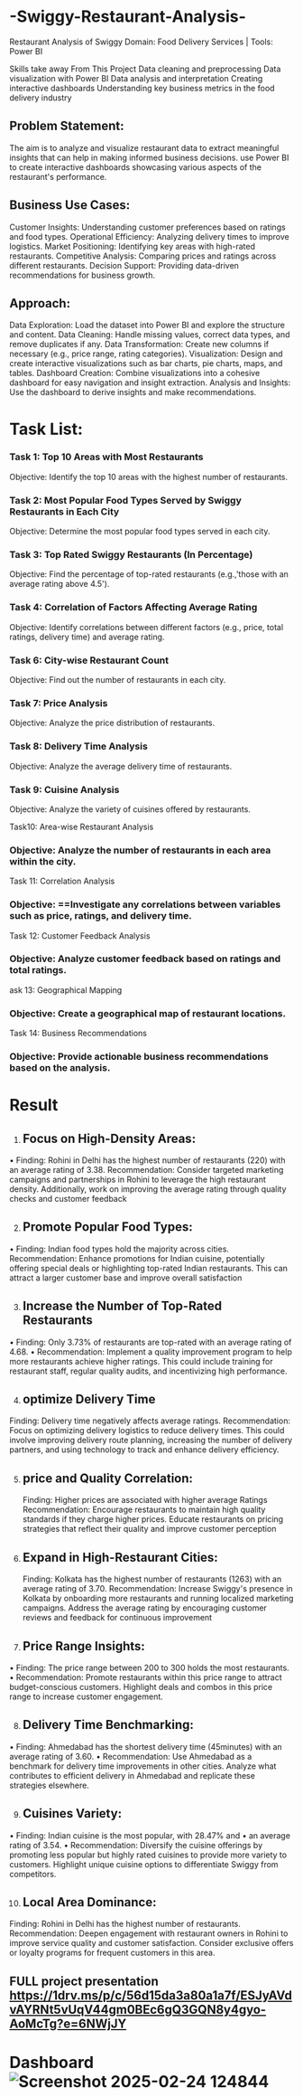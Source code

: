 # -Swiggy-Restaurant-Analysis-
Restaurant Analysis of Swiggy Domain: Food Delivery Services | Tools: Power BI  
                                                             

Skills take away From This Project
Data cleaning and preprocessing
Data visualization with Power BI
Data analysis and interpretation
Creating interactive dashboards
Understanding key business metrics in the food delivery industry

## Problem Statement:
The aim is to analyze and visualize restaurant data to extract meaningful insights that can help in making informed business decisions.
use Power BI to create interactive dashboards showcasing various aspects of the restaurant's performance.

## Business Use Cases:
Customer Insights: Understanding customer preferences based on ratings and food types.
Operational Efficiency: Analyzing delivery times to improve logistics.
Market Positioning: Identifying key areas with high-rated restaurants.
Competitive Analysis: Comparing prices and ratings across different restaurants.
Decision Support: Providing data-driven recommendations for business growth.

## Approach:
Data Exploration: Load the dataset into Power BI and explore the structure and content.
Data Cleaning: Handle missing values, correct data types, and remove duplicates if any.
Data Transformation: Create new columns if necessary (e.g., price range, rating categories).
Visualization: Design and create interactive visualizations such as bar charts, pie charts, maps, and tables.
Dashboard Creation: Combine visualizations into a cohesive dashboard for easy navigation and insight extraction.
Analysis and Insights: Use the dashboard to derive insights and make recommendations.

 # Task List:

### Task 1: Top 10 Areas with Most Restaurants

Objective: Identify the top 10 areas with the highest number of restaurants.

### Task 2: Most Popular Food Types Served by Swiggy Restaurants in Each City

Objective: Determine the most popular food types served in each city.

### Task 3: Top Rated Swiggy Restaurants (In Percentage)

Objective: Find the percentage of top-rated restaurants (e.g.,'those with an average rating above 4.5').

### Task 4: Correlation of Factors Affecting Average Rating

Objective: Identify correlations between different factors (e.g., price, total ratings, delivery time) and average rating.

### Task 6: City-wise Restaurant Count

Objective: Find out the number of restaurants in each city.

### Task 7: Price Analysis

Objective: Analyze the price distribution of restaurants.

### Task 8: Delivery Time Analysis

Objective: Analyze the average delivery time of restaurants.

### Task 9: Cuisine Analysis

Objective: Analyze the variety of cuisines offered by restaurants.

Task10: Area-wise Restaurant Analysis

### Objective: Analyze the number of restaurants in each area within the city.

Task 11: Correlation Analysis

### Objective: ==Investigate any correlations between variables such as price, ratings, and delivery time.

Task 12: Customer Feedback Analysis

### Objective: Analyze customer feedback based on ratings and total ratings.

ask 13: Geographical Mapping

### Objective: Create a geographical map of restaurant locations.

Task 14: Business Recommendations

### Objective: Provide actionable business recommendations based on the analysis.

# Result 

1. ## Focus on High-Density Areas: 
                   
• Finding: Rohini in Delhi has the highest number of restaurants  (220) with an average rating of 3.38.
 Recommendation:   Consider targeted marketing  campaigns and partnerships  in  Rohini to leverage the high restaurant density.
 Additionally, work on improving  the average rating through quality checks and customer feedback
 
2. ## Promote Popular Food Types:

• Finding: Indian food types hold the majority across cities.
Recommendation: Enhance promotions for Indian cuisine, potentially offering special deals or highlighting top-rated Indian restaurants.
This can attract a larger customer base and improve overall satisfaction

3. ## Increase the Number of Top-Rated Restaurants
•        Finding: Only 3.73% of restaurants  are top-rated with  an average rating of 4.68.
•        Recommendation: Implement a quality improvement program to help more restaurants achieve higher ratings.
 This could include training for restaurant staff, regular quality audits, and incentivizing high performance.
 
  4. ## optimize Delivery Time
Finding: Delivery time negatively affects average ratings.
Recommendation: Focus on optimizing delivery logistics to reduce delivery times. 
This could involve improving delivery route planning, increasing the number of delivery partners, and using technology to track and enhance delivery efficiency.
 
5. ## price and Quality Correlation:
    Finding: Higher  prices are associated with higher average
Ratings Recommendation:  Encourage restaurants to maintain high quality	standards if  they charge higher  prices.
Educate restaurants on pricing strategies that reflect their quality and improve customer perception

6. ## Expand in High-Restaurant Cities:
    Finding: Kolkata has the highest number of restaurants (1263)
with an average rating of 3.70.
     Recommendation: Increase Swiggy's presence in Kolkata by onboarding more restaurants and running localized marketing campaigns.
   Address the average rating by encouraging customer reviews and feedback for continuous improvement
   
7. ## Price Range Insights:
•   	Finding: The price range between 200 to 300 holds the most restaurants.
•   	Recommendation: Promote restaurants within this price range to  attract budget-conscious customers. 
Highlight deals and combos in this price range to increase customer engagement.

8. ## Delivery Time Benchmarking:
•       Finding:	Ahmedabad   	has   the	shortest	delivery time (45minutes) with an average rating of 3.60.
•       Recommendation:  Use   Ahmedabad as a benchmark  for delivery time improvements  in other cities.
      Analyze what contributes to efficient delivery in Ahmedabad and replicate these strategies elsewhere.

9. ## Cuisines Variety:
•   	Finding: Indian cuisine is the most popular, with 28.47% and
•   	an average rating of 3.54.
•   	Recommendation: Diversify the cuisine offerings by promoting less popular but highly rated cuisines to provide more variety  to customers.
Highlight unique cuisine options to differentiate Swiggy from competitors.

10. ## Local Area Dominance:
  Finding: Rohini in Delhi has the highest number of restaurants.
 Recommendation:  Deepen  engagement  with  restaurant owners in Rohini to improve service quality and customer satisfaction.
 Consider exclusive offers or loyalty programs for frequent customers in this area.
 
## FULL project presentation https://1drv.ms/p/c/56d15da3a80a1a7f/ESJyAVdvAYRNt5vUqV44gm0BEc6gQ3GQN8y4gyo-AoMcTg?e=6NWjJY

# Dashboard ![Screenshot 2025-02-24 124844](https://github.com/user-attachments/assets/6e801788-c322-452f-8b55-ec8598d73e31)










